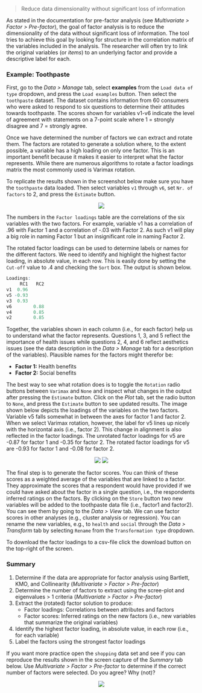 > Reduce data dimensionality without significant loss of information

As stated in the documentation for pre-factor analysis (see _Multivariate > Factor > Pre-factor_), the goal of factor analysis is to reduce the dimensionality of the data without significant loss of information. The tool tries to achieve this goal by looking for structure in the correlation matrix of the variables included in the analysis. The researcher will often try to link the original variables (or _items_) to an underlying factor and provide a descriptive label for each.

### Example: Toothpaste

First, go to the _Data > Manage_ tab, select **examples** from the `Load data of type` dropdown, and press the `Load examples` button. Then select the `toothpaste` dataset. The dataset contains information from 60 consumers who were asked to respond to six questions to determine their attitudes towards toothpaste. The scores shown for variables v1-v6 indicate the level of agreement with statements on a 7-point scale where 1 = strongly disagree and 7 = strongly agree.

Once we have determined the number of factors we can extract and rotate them. The factors are rotated to generate a solution where, to the extent possible, a variable has a high loading on only one factor. This is an important benefit because it makes it easier to interpret what the factor represents. While there are numerous algorithms to rotate a factor loadings matrix the most commonly used is Varimax rotation.

To replicate the results shown in the screenshot below make sure you have the `toothpaste` data loaded. Then select variables `v1` through `v6`, set `Nr. of factors` to 2, and press the `Estimate` button.

<p align="center"><img src="figures_multivariate/full_factor_summary.png"></p>

The numbers in the `Factor loadings` table are the correlations of the six variables with the two factors. For example, variable v1 has a correlation of .96 with Factor 1 and a correlation of -.03 with Factor 2. As such v1 will play a big role in naming Factor 1 but an insignificant role in naming Factor 2.

The rotated factor loadings can be used to determine labels or names for the different factors. We need to identify and highlight the highest factor loading, in absolute value, in each row. This is easily done by setting the `Cut-off` value to .4 and checking the `Sort` box. The output is shown below.

```r
Loadings:
     RC1   RC2
v1  0.96
v5 -0.93
v3  0.93
v6        0.88
v4        0.85
v2        0.85
```

Together, the variables shown in each column (i.e., for each factor) help us to understand what the factor represents. Questions 1, 3, and 5 reflect the importance of health issues while questions 2, 4, and 6 reflect aesthetics issues (see the data description in the _Data > Manage_ tab for a description of the variables). Plausible names for the factors might therefor be:

* **Factor 1:** Health benefits
* **Factor 2:** Social benefits

The best way to see what rotation does is to toggle the `Rotation` radio buttons between `Varimax` and `None` and inspect what changes in the output after pressing the `Estimate` button. Click on the _Plot_ tab, set the radio button to `None`, and press the `Estimate` button to see updated results. The image shown below depicts the loadings of the variables on the two factors. Variable v5 falls somewhat in between the axes for factor 1 and factor 2. When we select Varimax rotation, however, the label for v5 lines up nicely with the horizontal axis (i.e., factor 2). This change in alignment is also reflected in the factor loadings. The unrotated factor loadings for v5 are -0.87 for factor 1 and -0.35 for factor 2. The rotated factor loadings for v5 are -0.93 for factor 1 and -0.08 for factor 2.

<p align="center"><img src="figures_multivariate/full_factor_plot.png"> <img src="figures_multivariate/full_factor_plot_rotation.png"></p>

The final step is to generate the factor scores. You can think of these scores as a weighted average of the variables that are linked to a factor. They approximate the scores that a respondent would have provided if we could have asked about the factor in a single question, i.e., the respondents inferred ratings on the factors. By clicking on the `Store` button two new variables will be added to the toothpaste data file (i.e., factor1 and factor2). You can see them by going to the _Data > View_ tab. We can use factor scores in other analyses (e.g., cluster analysis or regression). You can rename the new variables, e.g., to `health` and `social` through the _Data > Transform_ tab by selecting `Rename` from the `Transformation type` dropdown.

To download the factor loadings to a csv-file click the download button on the top-right of the screen.

### Summary

1. Determine if the data are appropriate for factor analysis using Bartlett, KMO, and Collinearity (_Multivariate > Factor > Pre-factor_)
2. Determine the number of factors to extract using the scree-plot and eigenvalues > 1 criteria (_Multivariate > Factor > Pre-factor_)
3. Extract the (rotated) factor solution to produce:
	- Factor loadings: Correlations between attributes and factors
	- Factor scores: Inferred ratings on the new factors (i.e., new variables that summarize the original variables)
5. Identify the highest factor loading, in absolute value, in each row (i.e., for each variable)
4. Label the factors using the strongest factor loadings

If you want more practice open the `shopping` data set and see if you can reproduce the results shown in the screen capture of the _Summary_ tab below. Use _Multivariate > Factor > Pre-factor_ to determine if the correct number of factors were selected. Do you agree? Why (not)?

<p align="center"><img src="figures_multivariate/full_factor_summary_shopping.png"></p>
